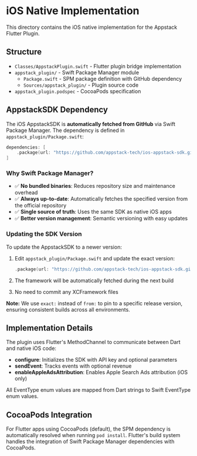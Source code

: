 # iOS Native Implementation

This directory contains the iOS native implementation for the Appstack Flutter Plugin.

## Structure

- `Classes/AppstackPlugin.swift` - Flutter plugin bridge implementation
- `appstack_plugin/` - Swift Package Manager module
  - `Package.swift` - SPM package definition with GitHub dependency
  - `Sources/appstack_plugin/` - Plugin source code
- `appstack_plugin.podspec` - CocoaPods specification

## AppstackSDK Dependency

The iOS AppstackSDK is **automatically fetched from GitHub** via Swift Package Manager. The dependency is defined in `appstack_plugin/Package.swift`:

```swift
dependencies: [
    .package(url: "https://github.com/appstack-tech/ios-appstack-sdk.git", exact: "2.3.0"),
]
```

### Why Swift Package Manager?

- ✅ **No bundled binaries**: Reduces repository size and maintenance overhead
- ✅ **Always up-to-date**: Automatically fetches the specified version from the official repository
- ✅ **Single source of truth**: Uses the same SDK as native iOS apps
- ✅ **Better version management**: Semantic versioning with easy updates

### Updating the SDK Version

To update the AppstackSDK to a newer version:

1. Edit `appstack_plugin/Package.swift` and update the exact version:
   ```swift
   .package(url: "https://github.com/appstack-tech/ios-appstack-sdk.git", exact: "2.4.0"),
   ```

2. The framework will be automatically fetched during the next build

3. No need to commit any XCFramework files

**Note:** We use `exact:` instead of `from:` to pin to a specific release version, ensuring consistent builds across all environments.

## Implementation Details

The plugin uses Flutter's MethodChannel to communicate between Dart and native iOS code:

- **configure**: Initializes the SDK with API key and optional parameters
- **sendEvent**: Tracks events with optional revenue
- **enableAppleAdsAttribution**: Enables Apple Search Ads attribution (iOS only)

All EventType enum values are mapped from Dart strings to Swift EventType enum values.

## CocoaPods Integration

For Flutter apps using CocoaPods (default), the SPM dependency is automatically resolved when running `pod install`. Flutter's build system handles the integration of Swift Package Manager dependencies with CocoaPods.

